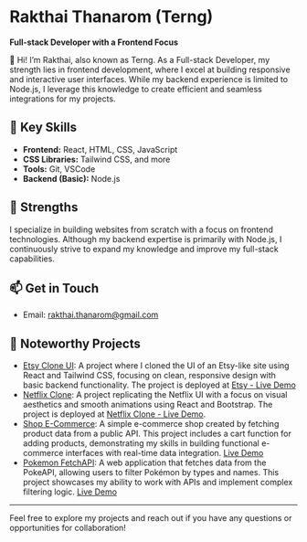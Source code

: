 # Rakthai Thanarom (Terng)
**Full-stack Developer with a Frontend Focus**

👋 Hi! I’m Rakthai, also known as Terng. As a Full-stack Developer, my strength lies in frontend development, where I excel at building responsive and interactive user interfaces. While my backend experience is limited to Node.js, I leverage this knowledge to create efficient and seamless integrations for my projects.

## 💼 Key Skills
- **Frontend:** React, HTML, CSS, JavaScript
- **CSS Libraries:** Tailwind CSS, and more
- **Tools:** Git, VSCode
- **Backend (Basic):** Node.js

## 🌱 Strengths
I specialize in building websites from scratch with a focus on frontend technologies. Although my backend expertise is primarily with Node.js, I continuously strive to expand my knowledge and improve my full-stack capabilities.

## 📫 Get in Touch
- Email: [rakthai.thanarom@gmail.com](mailto:rakthai.thanarom@gmail.com)

## 📝 Noteworthy Projects
- [Etsy Clone UI](https://github.com/TerngDev/Frontend-eCommerce): A project where I cloned the UI of an Etsy-like site using React and Tailwind CSS, focusing on clean, responsive design with basic backend functionality. The project is deployed at [Etsy - Live Demo](https://frontend-e-commerce-rouge.vercel.app/)
- [Netflix Clone](https://github.com/TerngDev/netflix-clone): A project replicating the Netflix UI with a focus on visual aesthetics and smooth animations using React and Bootstrap. The project is deployed at [Netflix Clone - Live Demo](https://frontend-streaming.vercel.app/).
- [Shop E-Commerce](https://github.com/TerngDev/Shop): A simple e-commerce shop created by fetching product data from a public API. This project includes a cart function for adding products, demonstrating my skills in building functional e-commerce interfaces with real-time data integration. [Live Demo](https://shopapi-murex.vercel.app/)
- [Pokemon FetchAPI](https://github.com/TerngDev/Pokomon-Search): A web application that fetches data from the PokeAPI, allowing users to filter Pokémon by types and names. This project showcases my ability to work with APIs and implement complex filtering logic. [Live Demo](https://pokomon-search.vercel.app/)



---

Feel free to explore my projects and reach out if you have any questions or opportunities for collaboration!

